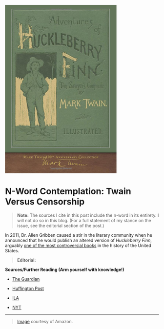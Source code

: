 ![Huckleberry Finn Front Cover](https://github.com/MMOG77/01-My-Blog/blob/master/HuckFinner.png)

# N-Word Contemplation: Twain Versus Censorship
> **Note:** The sources I cite in this post include the n-word in its entirety. I will not do so in this blog. (For a full statement of my stance on the issue, see the editorial section of the post.)

In 2011, Dr. Allen Gribben caused a stir in the literary community when he announced that he would publish an altered version of *Huckleberry Finn*, arguably [one of the most controversial books](https://www.ila.org/initiatives/banned-books-week/books-challenged-or-banned-in-2016-by-ro) in the history of the United States.

> **Editorial:**

**Sources/Further Reading (Arm yourself with knowledge!)**

* [The Guardian](https://www.theguardian.com/books/2011/jan/05/huckleberry-finn-edition-censors-n-word)

* [Huffington Post](https://www.huffingtonpost.com/hetertqebu-walters/educate-dont-censure-the-_b_806601.html)

* [ILA](https://www.ila.org/initiatives/banned-books-week/books-challenged-or-banned-in-2016-by-ro)

* [NYT](https://www.nytimes.com/2011/01/07/books/07huck.html)

***
> [Image](https://www.amazon.com/Adventures-Huckleberry-Finn-Anniversary-Collection/dp/1948132818/ref=sr_1_3?ie=UTF8&qid=1539910099&sr=8-3&keywords=huckleberry+finn+by+mark+twain) courtesy of Amazon.
